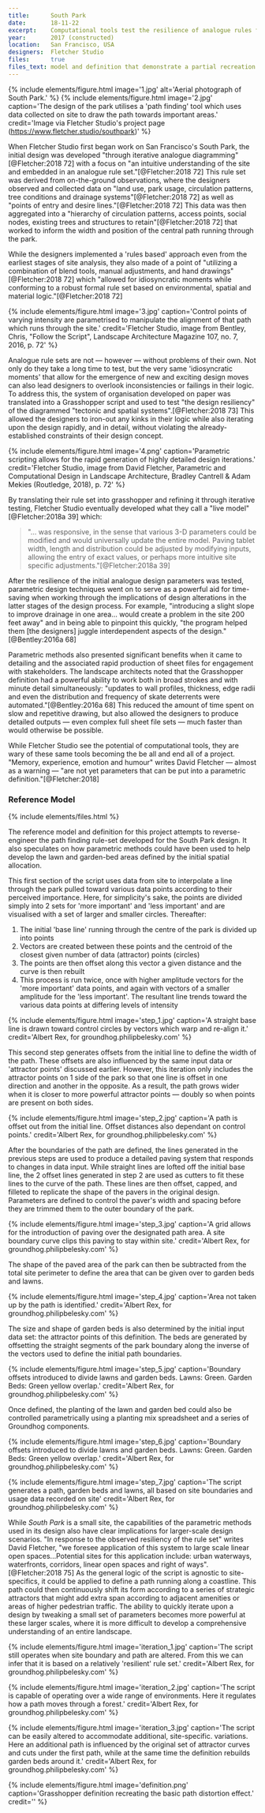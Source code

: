 ```yaml
---
title:      South Park
date:       18-11-22
excerpt:    Computational tools test the resilience of analogue rules for spatial partitioning within a small park.
year:       2017 (constructed)
location:   San Francisco, USA
designers:  Fletcher Studio
files:      true
files_text: model and definition that demonstrate a partial recreation of this project
---
```


{% include elements/figure.html image='1.jpg' alt='Aerial photograph of South Park.' %}
{% include elements/figure.html image='2.jpg' caption='The design of the park utilises a \'path finding\' tool which uses data collected on site to draw the path towards important areas.' credit='Image via Fletcher Studio\'s project page (https://www.fletcher.studio/southpark)' %}

When Fletcher Studio first began work on San Francisco's South Park, the initial design  was developed "through iterative analogue diagramming"[@Fletcher:2018 72] with a focus on "an intuitive understanding of the site and embedded in an analogue rule set."[@Fletcher:2018 72] This rule set was derived from on-the-ground observations, where the designers observed and collected data on "land use, park usage, circulation patterns, tree conditions and drainage systems"[@Fletcher:2018 72] as well as "points of entry and desire lines."[@Fletcher:2018 72] This data was then aggregated into a "hierarchy of circulation patterns, access points, social nodes, existing trees and structures to retain"[@Fletcher:2018 72] that worked to inform the width and position of the central path running through the park.

While the designers implemented a 'rules based' approach even from the earliest stages of site analysis, they also made of a point of "utilizing a combination of blend tools, manual adjustments, and hand drawings"[@Fletcher:2018 72] which "allowed for idiosyncratic moments while conforming to a robust formal rule set based on environmental, spatial and material logic."[@Fletcher:2018 72]

{% include elements/figure.html image='3.jpg' caption='Control points of varying intensity are parametrised to manipulate the alignment of that path which runs through the site.' credit='Fletcher Studio, image from Bentley, Chris, "Follow the Script", Landscape Architecture Magazine 107, no. 7, 2016, p. 72' %}

Analogue rule sets are not — however — without problems of their own. Not only do they take a long time to test, but the very same 'idiosyncratic moments' that allow for the emergence of new and exciting design moves can also lead designers to overlook inconsistencies or failings in their logic. To address this, the system of organisation  developed on paper was translated into a Grasshopper script and used to test "the design resiliency" of the diagrammed "tectonic and spatial systems".[@Fletcher:2018 73] This allowed the designers to iron-out any kinks in their logic while also iterating upon the design rapidly, and in detail, without violating the already-established constraints of their design concept.

{% include elements/figure.html image='4.png' caption='Parametric scripting allows for the rapid generation of highly detailed design iterations.' credit='Fletcher Studio, image from David Fletcher, Parametric and Computational Design in Landscape Architecture, Bradley Cantrell & Adam Mekies (Routledge, 2018), p. 72' %}

By translating their rule set into grasshopper and refining it through iterative testing, Fletcher Studio eventually developed what they call a "live model"[@Fletcher:2018a 39] which:

> "... was responsive, in the sense that various 3-D parameters could be modified and would universally update the entire model. Paving tablet width, length and distribution could be adjusted by modifying inputs, allowing the entry of exact values, or perhaps more intuitive site specific adjustments."[@Fletcher:2018a 39]

After the resilience of the initial analogue design parameters was tested, parametric design techniques went on to serve as a powerful aid for time-saving when working through the implications of design alterations in the latter stages of the design process. For example, "introducing a slight slope to improve drainage in one area... would create a problem in the site 200 feet away" and in being able to pinpoint this quickly, "the program helped them \[the designers\] juggle interdependent aspects of the design."[@Bentley:2016a 68]

Parametric methods also presented significant benefits when it came to detailing and the associated rapid production of sheet files for engagement with stakeholders. The landscape architects noted that the Grasshopper definition had a powerful ability to work both in broad strokes and with minute detail simultaneously: "updates to wall profiles, thickness, edge radii and even the distribution and frequency of skate deterrents were automated."[@Bentley:2016a 68] This reduced the amount of time spent on slow and repetitive drawing, but also allowed the designers to produce detailed outputs — even complex full sheet file sets — much faster than would otherwise be possible.

While Fletcher Studio see the potential of computational tools, they are wary of these same tools becoming the be all and end all of a project. "Memory, experience, emotion and humour" writes David Fletcher — almost as a warning — "are not yet parameters that can be put into a parametric definition."[@Fletcher:2018]

### Reference Model

{% include elements/files.html %}

The reference model and definition for this project attempts to reverse-engineer the path finding rule-set developed for the South Park design. It also speculates on how parametric methods could have been used to help develop the lawn and garden-bed areas defined by the initial spatial allocation.

This first section of the script uses data from site to interpolate a line through the park pulled toward various data points according to their perceived importance. Here, for simplicity's sake, the points are divided simply into 2 sets for 'more important' and 'less important' and are visualised with a set of larger and smaller circles. Thereafter:

1. The initial 'base line' running through the centre of the park is divided up into points
2. Vectors are created between these points and the centroid of the closest given number of data (attractor) points (circles)
3. The points are then offset along this vector a given distance and the curve is then rebuilt
4. This process is run twice, once with higher amplitude vectors for the 'more important' data points, and again with vectors of a smaller amplitude for the 'less important'. The resultant line trends toward the various data points at differing levels of intensity

{% include elements/figure.html image='step_1.jpg' caption='A straight base line is drawn toward control circles by vectors which warp and re-align it.'  credit='Albert Rex, for groundhog.philipbelesky.com' %}

This second step generates offsets from the initial line to define the width of the path. These offsets are also influenced by the same input data or 'attractor points' discussed earlier. However, this iteration only includes the attractor points on 1 side of the park so that one line is offset in one direction and another in the opposite. As a result, the path grows wider when it is closer to more powerful attractor points — doubly so when points are present on both sides.

{% include elements/figure.html image='step_2.jpg' caption='A path is offset out from the initial line. Offset distances also dependant on control points.'  credit='Albert Rex, for groundhog.philipbelesky.com' %}

After the boundaries of the path are defined, the lines generated in the previous steps are used to produce a detailed paving system that responds to changes in data input. While straight lines are lofted off the initial base line, the 2 offset lines generated in step 2 are used as cutters to fit these lines to the curve of the path. These lines are then offset, capped, and filleted to replicate the shape of the pavers in the original design. Parameters are defined to control the paver's width and spacing before they are trimmed them to the outer boundary of the park.

{% include elements/figure.html image='step_3.jpg' caption='A grid allows for the introduction of paving over the designated path area. A site boundary curve clips this paving to stay within site.'  credit='Albert Rex, for groundhog.philipbelesky.com' %}

The shape of the paved area of the park can then be  subtracted from the total site perimeter to define the area that can be given over to garden beds and lawns.

{% include elements/figure.html image='step_4.jpg' caption='Area not taken up by the path is identified.' credit='Albert Rex, for groundhog.philipbelesky.com' %}

The size and shape of garden beds is also determined by the initial input data set: the attractor points of this definition. The beds are generated by offsetting the straight segments of the park boundary along the inverse of the vectors used to define the initial path boundaries.

{% include elements/figure.html image='step_5.jpg' caption='Boundary offsets introduced to divide lawns and garden beds. Lawns: Green. Garden Beds: Green yellow overlap.'  credit='Albert Rex, for groundhog.philipbelesky.com' %}

Once defined, the planting of the lawn and garden bed could also be controlled parametrically using a planting mix spreadsheet and a series of Groundhog components.

{% include elements/figure.html image='step_6.jpg' caption='Boundary offsets introduced to divide lawns and garden beds. Lawns: Green. Garden Beds: Green yellow overlap.'  credit='Albert Rex, for groundhog.philipbelesky.com' %}

{% include elements/figure.html image='step_7.jpg' caption='The script generates a path, garden beds and lawns, all based on site boundaries and usage data recorded on site'  credit='Albert Rex, for groundhog.philipbelesky.com' %}

While *South Park* is a small site, the capabilities of the parametric methods used in its design also have clear implications for larger-scale design scenarios. "In response to the observed resiliency of the rule set" writes David Fletcher, "we foresee application of this system to large scale linear open spaces...Potential sites for this application include: urban waterways, waterfronts, corridors, linear open spaces and right of ways".[@Fletcher:2018 75] As the general logic of the script is agnostic to site-specifics, it could be applied to define a path running along a coastline. This path could then continuously shift its form according to a series of strategic attractors that might add extra span according to adjacent amenities or areas of higher pedestrian traffic. The ability to quickly iterate upon a design by tweaking a small set of parameters becomes more powerful at these larger scales, where it is more difficult to develop a comprehensive understanding of an entire landscape.

{% include elements/figure.html image='iteration_1.jpg' caption='The script still operates when site boundary and path are altered. From this we can infer that it is based on a relatively \'resilient\' rule set.'  credit='Albert Rex, for groundhog.philipbelesky.com' %}

{% include elements/figure.html image='iteration_2.jpg' caption='The script is capable of operating over a wide range of environments. Here it regulates how a path moves through a forest.'  credit='Albert Rex, for groundhog.philipbelesky.com' %}

{% include elements/figure.html image='iteration_3.jpg' caption='The script can be easily altered to accommodate additional, site-specific. variations. Here an additional path is influenced by the original set of attractor curves and cuts under the first path, while at the same time the definition rebuilds garden beds around it.' credit='Albert Rex, for groundhog.philipbelesky.com' %}

{% include elements/figure.html image='definition.png' caption='Grasshopper definition recreating the basic path distortion effect.' credit='' %}
